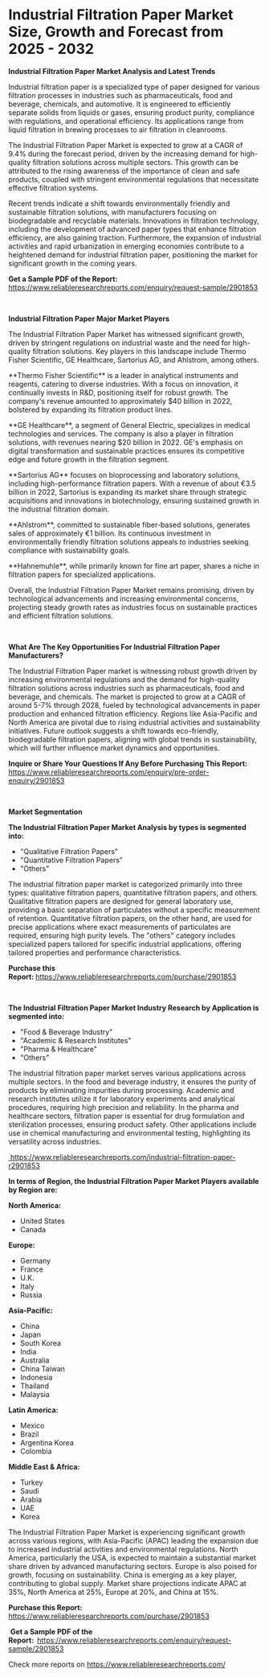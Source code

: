 <p><h1>Industrial Filtration Paper Market Size, Growth and Forecast from 2025 - 2032</h1></p><p><strong>Industrial Filtration Paper Market Analysis and Latest Trends</strong></p>
<p><p>Industrial filtration paper is a specialized type of paper designed for various filtration processes in industries such as pharmaceuticals, food and beverage, chemicals, and automotive. It is engineered to efficiently separate solids from liquids or gases, ensuring product purity, compliance with regulations, and operational efficiency. Its applications range from liquid filtration in brewing processes to air filtration in cleanrooms.</p><p>The Industrial Filtration Paper Market is expected to grow at a CAGR of 9.4% during the forecast period, driven by the increasing demand for high-quality filtration solutions across multiple sectors. This growth can be attributed to the rising awareness of the importance of clean and safe products, coupled with stringent environmental regulations that necessitate effective filtration systems.</p><p>Recent trends indicate a shift towards environmentally friendly and sustainable filtration solutions, with manufacturers focusing on biodegradable and recyclable materials. Innovations in filtration technology, including the development of advanced paper types that enhance filtration efficiency, are also gaining traction. Furthermore, the expansion of industrial activities and rapid urbanization in emerging economies contribute to a heightened demand for industrial filtration paper, positioning the market for significant growth in the coming years.</p></p>
<p><strong>Get a Sample PDF of the Report:&nbsp;</strong> <a href="https://www.reliableresearchreports.com/enquiry/request-sample/2901853?utm_campaign=3364&utm_medium=2&utm_source=Github&utm_content=ia&utm_term=16032025&utm_id=industrial-filtration-paper">https://www.reliableresearchreports.com/enquiry/request-sample/2901853</a></p>
<p>&nbsp;</p>
<p><strong>Industrial Filtration Paper Major Market Players</strong></p>
<p><p>The Industrial Filtration Paper Market has witnessed significant growth, driven by stringent regulations on industrial waste and the need for high-quality filtration solutions. Key players in this landscape include Thermo Fisher Scientific, GE Healthcare, Sartorius AG, and Ahlstrom, among others.</p><p>**Thermo Fisher Scientific** is a leader in analytical instruments and reagents, catering to diverse industries. With a focus on innovation, it continually invests in R&D, positioning itself for robust growth. The company's revenue amounted to approximately $40 billion in 2022, bolstered by expanding its filtration product lines.</p><p>**GE Healthcare**, a segment of General Electric, specializes in medical technologies and services. The company is also a player in filtration solutions, with revenues nearing $20 billion in 2022. GE's emphasis on digital transformation and sustainable practices ensures its competitive edge and future growth in the filtration segment.</p><p>**Sartorius AG** focuses on bioprocessing and laboratory solutions, including high-performance filtration papers. With a revenue of about €3.5 billion in 2022, Sartorius is expanding its market share through strategic acquisitions and innovations in biotechnology, ensuring sustained growth in the industrial filtration domain.</p><p>**Ahlstrom**, committed to sustainable fiber-based solutions, generates sales of approximately €1 billion. Its continuous investment in environmentally friendly filtration solutions appeals to industries seeking compliance with sustainability goals.</p><p>**Hahnemuhle**, while primarily known for fine art paper, shares a niche in filtration papers for specialized applications. </p><p>Overall, the Industrial Filtration Paper Market remains promising, driven by technological advancements and increasing environmental concerns, projecting steady growth rates as industries focus on sustainable practices and efficient filtration solutions.</p></p>
<p>&nbsp;</p>
<p><strong>What Are The Key Opportunities For Industrial Filtration Paper Manufacturers?</strong></p>
<p><p>The Industrial Filtration Paper market is witnessing robust growth driven by increasing environmental regulations and the demand for high-quality filtration solutions across industries such as pharmaceuticals, food and beverage, and chemicals. The market is projected to grow at a CAGR of around 5-7% through 2028, fueled by technological advancements in paper production and enhanced filtration efficiency. Regions like Asia-Pacific and North America are pivotal due to rising industrial activities and sustainability initiatives. Future outlook suggests a shift towards eco-friendly, biodegradable filtration papers, aligning with global trends in sustainability, which will further influence market dynamics and opportunities.</p></p>
<p><strong>Inquire or Share Your Questions If Any Before Purchasing This Report:</strong> <a href="https://www.reliableresearchreports.com/enquiry/pre-order-enquiry/2901853?utm_campaign=3364&utm_medium=2&utm_source=Github&utm_content=ia&utm_term=16032025&utm_id=industrial-filtration-paper">https://www.reliableresearchreports.com/enquiry/pre-order-enquiry/2901853</a></p>
<p>&nbsp;</p>
<p><strong>Market Segmentation</strong></p>
<p><strong>The Industrial Filtration Paper Market Analysis by types is segmented into:</strong></p>
<p><ul><li>"Qualitative Filtration Papers"</li><li>"Quantitative Filtration Papers"</li><li>"Others"</li></ul></p>
<p><p>The industrial filtration paper market is categorized primarily into three types: qualitative filtration papers, quantitative filtration papers, and others. Qualitative filtration papers are designed for general laboratory use, providing a basic separation of particulates without a specific measurement of retention. Quantitative filtration papers, on the other hand, are used for precise applications where exact measurements of particulates are required, ensuring high purity levels. The "others" category includes specialized papers tailored for specific industrial applications, offering tailored properties and performance characteristics.</p></p>
<p><strong>Purchase this Report:&nbsp;</strong><a href="https://www.reliableresearchreports.com/purchase/2901853?utm_campaign=3364&utm_medium=2&utm_source=Github&utm_content=ia&utm_term=16032025&utm_id=industrial-filtration-paper">https://www.reliableresearchreports.com/purchase/2901853</a></p>
<p>&nbsp;</p>
<p><strong>The Industrial Filtration Paper Market Industry Research by Application is segmented into:</strong></p>
<p><ul><li>"Food & Beverage Industry"</li><li>"Academic & Research Institutes"</li><li>"Pharma & Healthcare"</li><li>"Others"</li></ul></p>
<p><p>The industrial filtration paper market serves various applications across multiple sectors. In the food and beverage industry, it ensures the purity of products by eliminating impurities during processing. Academic and research institutes utilize it for laboratory experiments and analytical procedures, requiring high precision and reliability. In the pharma and healthcare sectors, filtration paper is essential for drug formulation and sterilization processes, ensuring product safety. Other applications include use in chemical manufacturing and environmental testing, highlighting its versatility across industries.</p></p>
<p><a href="https://www.reliableresearchreports.com/industrial-filtration-paper-r2901853?utm_campaign=3364&utm_medium=2&utm_source=Github&utm_content=ia&utm_term=16032025&utm_id=industrial-filtration-paper">&nbsp;https://www.reliableresearchreports.com/industrial-filtration-paper-r2901853</a></p>
<p><strong>In terms of Region, the Industrial Filtration Paper Market Players available by Region are:</strong></p>
<p>
    <p> <strong> North America: </strong>
        <ul>
            <li>United States</li>
            <li>Canada</li>
        </ul>
        </p> 
    <p> <strong> Europe: </strong>
        <ul>
            <li>Germany</li>
            <li>France</li>
            <li>U.K.</li>
            <li>Italy</li>
            <li>Russia</li>
        </ul>
        </p> 
    <p> <strong> Asia-Pacific: </strong>
        <ul>
            <li>China</li>
            <li>Japan</li>
            <li>South Korea</li>
            <li>India</li>
            <li>Australia</li>
            <li>China Taiwan</li>
            <li>Indonesia</li>
            <li>Thailand</li>
            <li>Malaysia</li>
        </ul>
        </p> 
    <p> <strong> Latin America: </strong>
        <ul>
            <li>Mexico</li>
            <li>Brazil</li>
            <li>Argentina Korea</li>
            <li>Colombia</li>
        </ul>
        </p> 
    <p> <strong> Middle East & Africa: </strong>
        <ul>
            <li>Turkey</li>
            <li>Saudi</li>
            <li>Arabia</li>
            <li>UAE</li>
            <li>Korea</li>
        </ul>
    </p>
    </p>
<p><p>The Industrial Filtration Paper Market is experiencing significant growth across various regions, with Asia-Pacific (APAC) leading the expansion due to increased industrial activities and environmental regulations. North America, particularly the USA, is expected to maintain a substantial market share driven by advanced manufacturing sectors. Europe is also poised for growth, focusing on sustainability. China is emerging as a key player, contributing to global supply. Market share projections indicate APAC at 35%, North America at 25%, Europe at 20%, and China at 15%.</p></p>
<p><strong>Purchase this Report: </strong><a href="https://www.reliableresearchreports.com/purchase/2901853?utm_campaign=3364&utm_medium=2&utm_source=Github&utm_content=ia&utm_term=16032025&utm_id=industrial-filtration-paper">https://www.reliableresearchreports.com/purchase/2901853</a></p>
<p>&nbsp;<strong>Get a Sample PDF of the Report:&nbsp;&nbsp;</strong><a href="https://www.reliableresearchreports.com/enquiry/request-sample/2901853?utm_campaign=3364&utm_medium=2&utm_source=Github&utm_content=ia&utm_term=16032025&utm_id=industrial-filtration-paper">https://www.reliableresearchreports.com/enquiry/request-sample/2901853</a></p>
<p><strong></strong></p>
<p>Check more reports on <a href="https://www.reliableresearchreports.com/?utm_campaign=3364&utm_medium=2&utm_source=Github&utm_content=ia&utm_term=16032025&utm_id=industrial-filtration-paper">https://www.reliableresearchreports.com/</a></p>